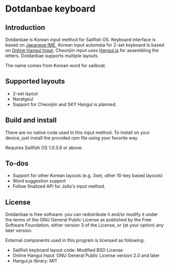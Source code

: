 Dotdanbae keyboard
==============

## Introduction
Dotdanbae is Korean input method for Sailfish OS. Keyboard interface is based on
[Japanese IME](https://github.com/BeholdMyGlory/jolla-anthy-jp), Korean input
automata for 2-set keyboard is based on [Online Hangul Input](http://ohi.kr/).
Cheonjiin input uses [Hangul.js](https://github.com/e-/Hangul.js) for assembling
the letters. Dotdanbae supports multiple layouts.

The name comes from Korean word for sailboat.

## Supported layouts
* 2-set layout
* Naratgeul
* Support for Cheonjiin and SKY Hangul is planned.

## Build and install
There are no native code used in this input method. To install on your device,
just install the provided rpm file using your favorite way.

Requires Sailfish OS 1.0.3.8 or above.

## To-dos
* Support for other Korean layouts (e.g. 3set, other 10-key based layouts)
* Word suggestion support
* Follow finalized API for Jolla's input method.

## License
Dotdanbae is free software: you can redistribute it and/or modify
it under the terms of the GNU General Public License as published by
the Free Software Foundation, either version 3 of the License, or
(at your option) any later version.

External components used in this program is licensed as following:

* Sailfish keyboard layout code: Modified BSD License
* Online Hangul Input: GNU General Public License version 2.0 and later
* Hangul.js library: MIT
